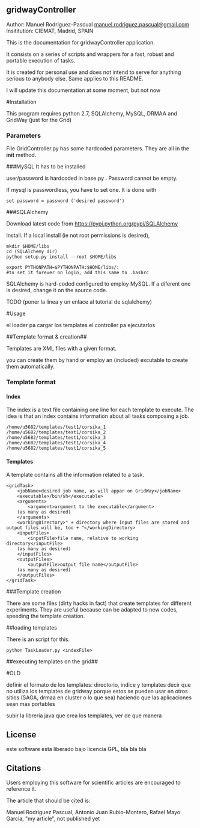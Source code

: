 gridwayController
-----------------

Author: Manuel Rodriguez-Pascual <manuel.rodriguez.pascual@gmail.com>
Insititution: CIEMAT, Madrid, SPAIN


This is the documentation for gridwayController application.

It consists on a series of scripts and wrappers for a fast, robust and portable execution of tasks.

It is created for personal use and does not intend to serve for anything serious to anybody else. Same applies to this README.

I will update this documentation at some moment, but not now


#Installation

This program requires python 2.7, SQLAlchemy, MySQL, DRMAA and GridWay (just for the Grid)


### Parameters

File GridController.py has some hardcoded parameters. They are all in the __init__ method. 

###MySQL
It has to be installed

user/password is hardcoded in base.py . Password cannot be empty.

If mysql is passwordless, you have to set one. It is done with

```
set password = password ('desired password')
```

###SQLAlchemy

Download latest code from https://pypi.python.org/pypi/SQLAlchemy

Install. If a local install (ie not root permissions is desired),

```
mkdir $HOME/libs
cd (SQLAlchemy dir)
python setup.py install --root $HOME/libs

export PYTHONPATH=$PYTHONPATH:$HOME/libs/:
#to set it forever on login, add this same to .bashrc
```

SQLAlchemy is hard-coded configured to employ MySQL. If a diferent one is desired, change it on the source code.

TODO (poner la linea y un enlace al tutorial de sqlalchemy)


#Usage

el loader pa cargar los templates
el controller pa ejecutarlos


##Template format & creation##

Templates are XML files with a given format.

you can create them by hand or employ an (included) excutable to create them automatically.

### Template format

#### Index

The index is a text file containing one line for each template to execute. The idea is that an index contains information about all tasks composing a job.

```
/home/u5682/templates/test1/corsika_1
/home/u5682/templates/test1/corsika_2
/home/u5682/templates/test1/corsika_3
/home/u5682/templates/test1/corsika_4
/home/u5682/templates/test1/corsika_5
```

#### Templates
A template contains all the information related to a task.

```
<gridTask>
	<jobName>desired job name, as will appar on GridWay</jobName>
	<executable>/bin/sh</executable>
	<arguments>
		<argument>argument to the executable</argument>
    (as many as desired)
	</arguments>
	<workingDirectory>" + directory where input files are stored and output files will be, too + "</workingDirectory>
	<inputFiles>
		<inputFile>file name, relative to working directory</inputFile>
    (as many as desired)
	</inputFiles>
	<outputFiles>
		<outputFile>output file name</outputFile>
    (as many as desired)
	</outputFiles>
</gridTask>
```

###Template creation

There are some files (dirty hacks in fact) that create templates for different experiments. They are useful because can be adapted to new codes, speeding the template creation.


##loading templates

There is an script for this.

```
python TaskLoader.py <indexFile>
```

##executing templates on the grid##












#OLD


definir el formato de los templates: directorio, indice y templates
decir que no utiliza los templates de gridway porque estos se pueden usar en otros sitios
(SAGA, drmaa en cluster o lo que sea) haciendo que las aplicaciones sean mas portables


subir la libreria java que crea los templates, ver de que manera



License
-------

este software esta liberado bajo licencia GPL, bla bla bla

Citations
------
Users employing this software for scientific articles are encouraged to reference it.

The article that should be cited is:

Manuel Rodriguez Pascual, Antonio Juan Rubio-Montero, Rafael Mayo Garcia, "my article", not published yet
